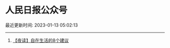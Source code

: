 # 人民日报公众号

最近更新时间: 2023-01-13 05:02:13

--- 
1. [【夜读】自在生活的8个建议](https://mp.weixin.qq.com/s/zaehxx65ezb2BMAe-FKCjg) 
